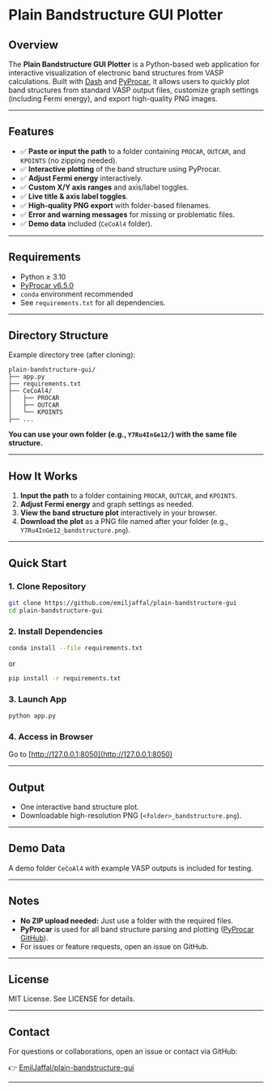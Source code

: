 # Plain Bandstructure GUI Plotter

## Overview

The **Plain Bandstructure GUI Plotter** is a Python-based web application for interactive visualization of electronic band structures from VASP calculations. Built with [Dash](https://dash.plotly.com/) and [PyProcar](https://github.com/romerogroup/pyprocar), it allows users to quickly plot band structures from standard VASP output files, customize graph settings (including Fermi energy), and export high-quality PNG images.

---

## Features

- ✅ **Paste or input the path** to a folder containing `PROCAR`, `OUTCAR`, and `KPOINTS` (no zipping needed).
- ✅ **Interactive plotting** of the band structure using PyProcar.
- ✅ **Adjust Fermi energy** interactively.
- ✅ **Custom X/Y axis ranges** and axis/label toggles.
- ✅ **Live title & axis label toggles**.
- ✅ **High-quality PNG export** with folder-based filenames.
- ✅ **Error and warning messages** for missing or problematic files.
- ✅ **Demo data** included (`CeCoAl4` folder).

---

## Requirements

- Python ≥ 3.10
- [PyProcar v6.5.0](https://github.com/romerogroup/pyprocar/releases/tag/v6.5.0)
- `conda` environment recommended
- See `requirements.txt` for all dependencies.

---

## Directory Structure

Example directory tree (after cloning):

```
plain-bandstructure-gui/
├── app.py
├── requirements.txt
├── CeCoAl4/
│   ├── PROCAR
│   ├── OUTCAR
│   └── KPOINTS
├── ...
```

**You can use your own folder (e.g., `Y7Ru4InGe12/`) with the same file structure.**

---

## How It Works

1. **Input the path** to a folder containing `PROCAR`, `OUTCAR`, and `KPOINTS`.
2. **Adjust Fermi energy** and graph settings as needed.
3. **View the band structure plot** interactively in your browser.
4. **Download the plot** as a PNG file named after your folder (e.g., `Y7Ru4InGe12_bandstructure.png`).

---

## Quick Start

### 1. Clone Repository

```bash
git clone https://github.com/emiljaffal/plain-bandstructure-gui
cd plain-bandstructure-gui
```

### 2. Install Dependencies

```bash
conda install --file requirements.txt
```
or
```bash
pip install -r requirements.txt
```

### 3. Launch App

```bash
python app.py
```

### 4. Access in Browser

Go to [http://127.0.0.1:8050](http://127.0.0.1:8050)

---

## Output

- One interactive band structure plot.
- Downloadable high-resolution PNG (`<folder>_bandstructure.png`).

---

## Demo Data

A demo folder `CeCoAl4` with example VASP outputs is included for testing.

---

## Notes

- **No ZIP upload needed:** Just use a folder with the required files.
- **PyProcar** is used for all band structure parsing and plotting ([PyProcar GitHub](https://github.com/romerogroup/pyprocar)).
- For issues or feature requests, open an issue on GitHub.

---

## License

MIT License. See LICENSE for details.

---

## Contact

For questions or collaborations, open an issue or contact via GitHub:

👉 [EmilJaffal/plain-bandstructure-gui](https://github.com/emiljaffal/plain-bandstructure-gui)

---